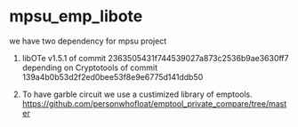 # mpsu_emp_libote

we have two dependency for mpsu project

1. libOTe v1.5.1 of
commit 2363505431f744539027a873c2536b9ae3630ff7
  depending on Cryptotools of
  commit 139a4b0b53d2f2ed0bee53f8e9e6775d141ddb50

2. To have garble circuit we use a custimized library of emptools.
https://github.com/personwhofloat/emptool_private_compare/tree/master

